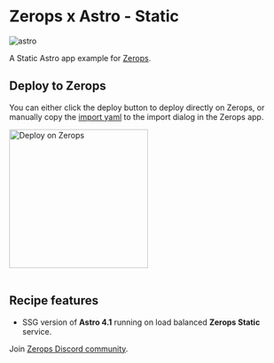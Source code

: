 # Zerops x Astro - Static

![astro](https://github.com/zeropsio/recipe-shared-assets/blob/main/covers/cover-astro.png)

A Static Astro app example for [Zerops](https://zerops.io).

## Deploy to Zerops

You can either click the deploy button to deploy directly on Zerops, or manually copy the [import yaml](https://github.com/zeropsio/recipe-astro-static/blob/main/zerops-project-import.yml) to the import dialog in the Zerops app.

<a href="https://app.zerops.io/recipe/astro">
    <img width="250" alt="Deploy on Zerops" src="https://github.com/zeropsio/recipe-shared-assets/blob/main/deploy-button/deploy-button.png">
</a>

<br/>
<br/>

## Recipe features

- SSG version of **Astro 4.1** running on load balanced **Zerops Static** service.


Join [Zerops Discord community](https://discord.com/invite/WDvCZ54).